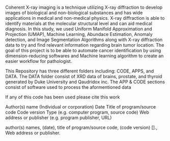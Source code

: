 Coherent X-ray imaging is a technique utilizing X-ray diffraction to develop images of biological and non-biological substances and has wide applications in medical and non-medical physics. X-ray diffraction is able to identify materials at the molecular structural level and can aid medical diagnosis. In this study, we used Uniform Manifold Approximation and Projection (UMAP), Machine Learning, Abundace Estimation, Anomaly detection, and Image Segmentation Algorithms along with X-ray diffraction data to try and find relevant information regarding brain tumor location. The goal of this project is to be able to automate cancer identification by using dimension-reducing softwares and Machine learning algorithm to create an easier workflow for pathologist.  

This Repository has three different folders including: CODE, APPS, and DATA. 
The DATA folder consist of XRD data of brains, prostate, and thyroid generated by Duke University and Qaudridox inc. 
The APP & CODE sections consist of software used to process the aformentioned data

If any of this code has been used please cite this work

Author(s) name (Individual or corporation)
Date
Title of program/source code
Code version
Type (e.g. computer program, source code)
Web address or publisher (e.g. program publisher, URL)

author(s) names, (date), title of program/source code, (code version) [<type>]., Web address or publisher.
